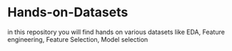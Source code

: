 # Hands-on-Datasets
in this repository you will find hands on various datasets like EDA, Feature engineering, Feature Selection, Model selection
